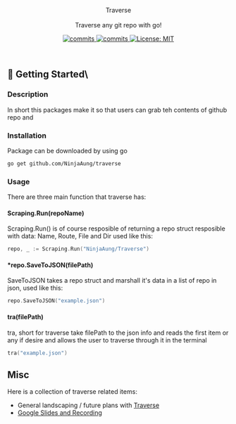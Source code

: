 <p align="center">
Traverse
<br>
<br>
Traverse any git repo with go!
</p>
<p align="center">
  <a>
    <a href="https://goreportcard.com/badge/github.com/NinjaAung/traverse" />
    <img alt="commits" src="https://goreportcard.com/badge/github.com/NinjaAung/traverse" target="_blank" />
    <a href="https://github.com/NinjaAung/NinjaAung/commits/master">
    <img alt="commits" src="https://img.shields.io/github/commit-activity/w/NinjaAung/traverse?color=green" target="_blank" />
  </a> 
  <a href="#" target="_blank">
    <img alt="License: MIT" src="https://img.shields.io/badge/License-MIT-yellow.svg" />
  </a>
</p>
<br>

## 🚀  Getting Started\

### Description

In short this packages make it so that users can grab teh contents of github repo and 

### Installation

Package can be downloaded by using go

```bash
go get github.com/NinjaAung/traverse
```

### Usage

There are three main function that traverse has:

#### Scraping.Run(repoName)

Scraping.Run() is of course resposible of returning a repo struct resposible with data: Name, Route, File and Dir used like this:

```go
repo, _ := Scraping.Run("NinjaAung/Traverse")
```

#### *repo.SaveToJSON(filePath)

SaveToJSON takes a repo struct and marshall it's data in a list of repo in json, used like this:

```go
repo.SaveToJSON("example.json")
```

#### tra(filePath)

tra, short for traverse take filePath to the json info and reads the first item or any if desire and allows the user to traverse through it in the terminal

```go
tra("example.json")
```


## Misc

Here is a collection of traverse related items:

- General landscaping / future plans with [Traverse](https://www.figma.com/file/4IgIZ1sVTaL1eCpITjHmIt?embed_host=share&kind=&node-id=0%3A1&viewer=1)
- [Google Slides and Recording](https://docs.google.com/presentation/d/1kS4SOqg5-zKV0U8FgTJvd3fbHrSrNxU2hOxzWDTo6rA/edit?usp=sharing)